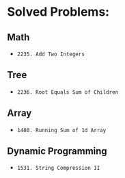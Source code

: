 # Solved Problems:

## Math
- `2235. Add Two Integers`

## Tree
- `2236. Root Equals Sum of Children`

## Array
- `1480. Running Sum of 1d Array`

## Dynamic Programming
- `1531. String Compression II`

